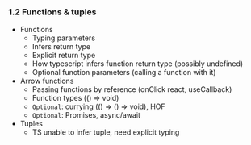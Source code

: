 ### 1.2 Functions & tuples

- Functions
	- Typing parameters
	- Infers return type
	- Explicit return type
	- How typescript infers function return type (possibly undefined)
	- Optional function parameters (calling a function with it)
- Arrow functions 
	- Passing functions by reference (onClick react, useCallback)
	- Function types (() => void)
	- `Optional`: currying (() => () => void), HOF
	- `Optional`: Promises, async/await
- Tuples
	- TS unable to infer tuple, need explicit typing

